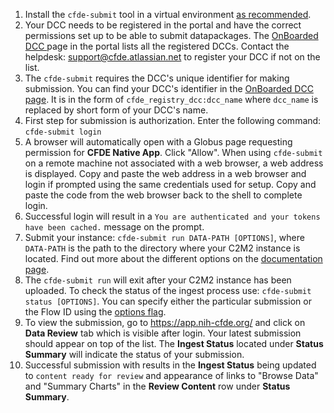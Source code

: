 1. Install the `cfde-submit` tool in a virtual environment [as recommended](https://docs.nih-cfde.org/en/latest/cfde-submit/docs/install/).
2. Your DCC needs to be registered in the portal and have the correct permissions set up to be able to submit datapackages. The [OnBoarded DCC ](https://app.nih-cfde.org/chaise/recordset/#registry/CFDE:dcc@sort(RID)) page in the portal lists all the registered DCCs. Contact the helpdesk: support@cfde.atlassian.net to register your DCC if not on the list.
3. The `cfde-submit` requires the DCC's unique identifier for making submission. You can find your DCC's identifier in the [OnBoarded DCC page](https://app.nih-cfde.org/chaise/recordset/#registry/CFDE:dcc@sort(RID)). It is in the form of `cfde_registry_dcc:dcc_name` where `dcc_name` is replaced by short form of your DCC's name. 
6. First step for submission is authorization. Enter the following command: `cfde-submit login`
7. A browser will automatically open with a Globus page requesting permission for **CFDE Native App**. Click "Allow". When using `cfde-submit` on a remote machine not associated with a web browser, a web address is displayed. Copy and paste the web address in a web browser and login if prompted using the same credentials used for setup. Copy and paste the code from the web browser back to the shell to complete login.
8. Successful login will result in a `You are authenticated and your tokens have been cached.` message on the prompt.
9. Submit your instance: `cfde-submit run DATA-PATH [OPTIONS]`, where `DATA-PATH` is the path to the directory where your C2M2 instance is located. Find out more about the different options on the [documentation page](https://docs.nih-cfde.org/en/latest/cfde-submit/docs/#run).
10. The `cfde-submit run` will exit after your C2M2 instance has been uploaded. To check the status of the ingest process use: `cfde-submit status [OPTIONS]`. You can specify either the particular submission or the Flow ID using the [options flag](https://docs.nih-cfde.org/en/latest/cfde-submit/docs/#status).
11. To view the submission, go to https://app.nih-cfde.org/ and click on **Data Review** tab which is visible after login. Your latest submission should appear on top of the list. The **Ingest Status** located under **Status Summary** will indicate the status of your submission.
12. Successful submission with results in the **Ingest Status** being updated to `content ready for review` and appearance of links to "Browse Data" and "Summary Charts" in the **Review Content** row under **Status Summary**. 